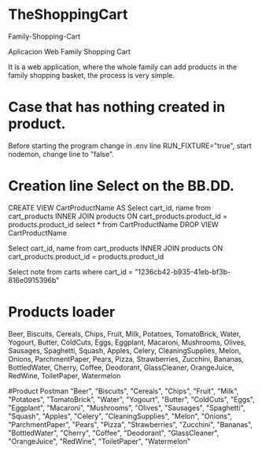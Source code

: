 # TheShoppingCart

Family-Shopping-Cart

Aplicacion Web Family Shopping Cart

It is a web application, where the whole family can add products in the family shopping basket, the process is very simple.

# Case that has nothing created in product.
Before starting the program change in .env line RUN_FIXTURE="true", start nodemon, change line to "false".

# Creation line Select on the BB.DD.

CREATE VIEW CartProductName AS Select cart_id, name from cart_products INNER JOIN products ON cart_products.product_id = products.product_id
select * from CartProductName 
DROP VIEW CartProductName 

Select cart_id, name from cart_products INNER JOIN products ON cart_products.product_id = products.product_id

Select note from carts where cart_id = "1236cb42-b935-41eb-bf3b-816e0915396b"

# Products loader
Beer, 
Biscuits, 
Cereals, 
Chips, 
Fruit, 
Milk, 
Potatoes, 
TomatoBrick, 
Water, 
Yogourt, 
Butter, 
ColdCuts, 
Eggs, 
Eggplant, 
Macaroni, 
Mushrooms, 
Olives, 
Sausages, 
Spaghetti, 
Squash, 
Apples, 
Celery, 
CleaningSupplies, 
Melon, 
Onions, 
ParchmentPaper, 
Pears, 
Pizza, 
Strawberries, 
Zucchini, 
Bananas, 
BottledWater, 
Cherry, 
Coffee, 
Deodorant, 
GlassCleaner, 
OrangeJuice, 
RedWine, 
ToiletPaper, 
Watermelon

#Product Postman
"Beer", 
"Biscuits", 
"Cereals", 
"Chips", 
"Fruit", 
"Milk", 
"Potatoes", 
"TomatoBrick", 
"Water", 
"Yogourt", 
"Butter", 
"ColdCuts", 
"Eggs", 
"Eggplant", 
"Macaroni", 
"Mushrooms", 
"Olives", 
"Sausages", 
"Spaghetti", 
"Squash", 
"Apples", 
"Celery", 
"CleaningSupplies", 
"Melon", 
"Onions", 
"ParchmentPaper", 
"Pears", 
"Pizza", 
"Strawberries", 
"Zucchini", 
"Bananas", 
"BottledWater", 
"Cherry", 
"Coffee", 
"Deodorant", 
"GlassCleaner", 
"OrangeJuice", 
"RedWine", 
"ToiletPaper", 
"Watermelon"
